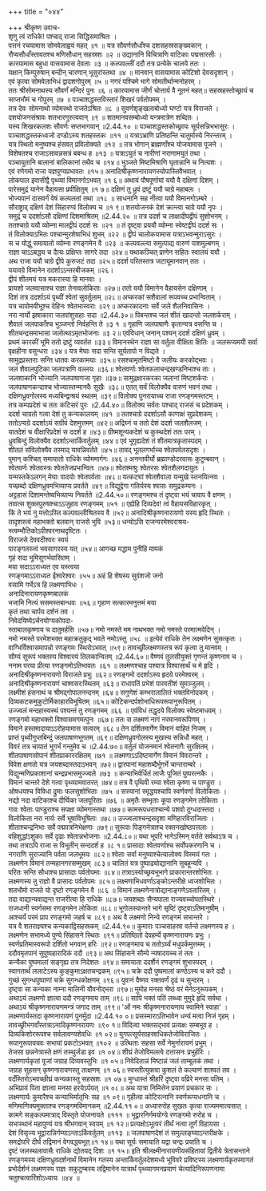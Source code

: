 +++
title = "०४४"

+++
श्रीकृष्ण उवाच-  
शृणु त्वं राधिके! पश्चाद् राजा सिद्धिसमाश्रितः ।  
पत्तनं रचयामास सोमवेलाह्वयं महत् ॥१ ॥
यत्र सौवर्णसौधाँश्च दशसहस्रसङ्ख्यकान् ।  
रौप्यसौधाँस्तावतश्च मणिसौधान् सहस्रशः ॥२ ॥
उद्यानानि विचित्राणि वाटिकाः पद्मसारसीः ।  
कारयामास बहुधा वासयामास देवताः ॥३ ॥
कल्पवल्लीं ददौ तत्र प्रत्येके चालये ततः ।  
यक्षान् किम्पुरुषान् बन्दीन् चारणान् भूसुरांस्तथा ॥४ ॥
मानवान् वासयामास कोटिशो देवसदृशान् ।  
एवं कृत्वा सोमवेलाभिधं द्वादशगोपुरम् ॥५ ॥
नगरं पश्चिमे भागे सोमतीर्थान्मनोहरम् ।  
ततः श्रीसोमनाथस्य सौवर्णं मन्दिरं पुनः ॥६ ॥
कारयामास जीर्णं चोत्तार्य वै नूतनं महत्॥
सहस्रहस्तोच्छ्रायं च साप्तभौमं च गोपुरम् ॥७ ॥
पञ्चाशद्धस्तविस्तारं शिखरं पर्वतोपमम् ।  
तत्र देवः सोमनाथो व्योमस्थो राजतेऽश्रितः ॥८ ॥
सुवर्णशृङ्खलाबोध्यो घण्टो यत्र विराजते ।  
दशयोजनसंश्रावः शतभारगुरुत्ववान् ॥९ ॥
शतमानवसम्बोध्यो यन्त्रमात्रेण शब्दितः ।  
यस्य शिखरकलशः सौवर्णः सप्तभागवान् ॥2.44.१० ॥
पञ्चाशद्धस्तकोच्छ्रायः सूर्यसन्निभभासुरः ।  
पञ्चाशद्धस्तकध्वजो दण्डोऽस्य शतहस्तकः ॥११ ॥
यत्राऽभ्राणि प्रतिष्ठन्ति चातुर्मास्ये निरन्तरम् ।  
यत्र स्थितो मनुष्यश्च हंसवत् प्रविलोक्यते ॥१२ ॥
तत्र भोगान् ब्राह्मणाँश्च योजयामास पूजने ।  
विशेषतश्च राजाऽसावन्नसत्रं बबन्ध ह ॥१३ ॥
यत्राऽयुतं च नारीणां नराणामयुतं तथा ।  
पञ्चायुतानि बालानां बालिकानां तथैव च ॥१४॥
भुञ्जते मिष्टमिश्राणि घृतान्नानि च नित्यशः ।  
एवं रणेगमो राजा यज्ञपुण्यप्रभावतः ॥१५॥
अनादिश्रीकृष्णनारायणस्योपास्तिवैभवात् ।  
लोकपाल इवासीद्वै पृथ्व्यां विमानगोऽभवत् ॥१ ६॥
अथायं पौषपूर्णायां ययौ वै दक्षिणां दिशम् ।  
पारेसमुद्रं यानेन वैहायसा प्रवीक्षितुम् ॥१ ७॥
दक्षिणं तु ध्रुवं द्रष्टुं ययौ चाग्रे महाबलः ।  
भोज्यपानं दासवर्गं वेषं कल्पलतां तथा ॥१८ ॥
साधनानि सह नीत्वा ययौ विमानगोऽम्बरे ।  
सौराष्ट्राद् दक्षिणं देशं सिंहारण्यं विलोक्य च ॥१ ९॥
शतयोजनकं देशं क्रान्त्वा चाग्रे ययौ नृपः ।  
समुद्रं च ददर्शाऽसौ दक्षिणां दिशमाश्रितम् ॥2.44.२० ॥
तत्र ददर्श च लाक्षादीपद्वीपं सुशोभनम् ।  
ततश्चाग्रे ययौ व्योम्ना मालद्वीपं ददर्श सः ॥२१ ॥
तं दृष्ट्वा प्रययौ व्योम्ना स्वेष्टद्वीपं ददर्श सः ।  
तं विलोक्याऽभितः पश्चान्मुरशेषाभिधं शुभम् ॥२२ ॥
द्वीपं चालोकयामास यत्राऽभवन्मुराऽसुरः ।  
स च योद्धुं समायातो व्योम्ना रणङ्गमेन वै ॥२३ ॥
कल्पवल्ल्या समुत्पाद्य वारुणं पाशमुल्बणम् ।  
राज्ञा चाऽऽबद्ध्य च दैत्यः प्रक्षिप्तः सागरे तदा ॥२४॥
यथाकञ्चित् प्राणेन सहितः स्वालयं ययौ ।  
अथ राजा ययौ चाग्रे द्वीपे कुरुजटं तदा ॥२५॥
ददर्श परितस्तत्र जटायूमानवान् ततः ।  
ययावग्रे विमानेन ददर्शाऽऽन्तरबीजकम् ॥२६।  
द्वीपं शीतमयं यत्र मकरास्या हि मानवाः ।  
प्रायशो जलवासाश्च राज्ञा तेनावलोकिताः ॥२७॥
ततो ययौ विमानेन वैहायसेन दक्षिणाम् ।  
दिशं तत्र ददर्शाऽयं पृथ्वीं श्वेतां सुवर्तुलाम् ॥२८॥
अप्करकां सशैवालां रूपवच्च प्रभान्विताम् ।  
यत्र चापोमयीभूश्च देहिनः श्वेतभास्वराः ॥२९॥
अप्करकादनाः सर्वे जले शैलनिवासिनः ।  
नरा नार्यो झषाकारा जलपांशुसहाः सदा ॥2.44.३०॥
पिबन्तश्च जलं शीतं खादन्तो जलशर्कराम् ।  
शैवालं जलपाकाँश्च भुञ्जन्तो निर्वहन्ति ते ॥३ १ ॥
गृहाणि जलपाषाणैः कृतान्यत्र वसन्ति च ।  
शीतचन्द्रसमाभासा जलोत्थाऽमृतभोजनाः ॥३ २॥
एवंविधान् जनान् पश्यन् ददर्श दक्षिणं ध्रुवम् ।  
प्रथमं कारकीं भूमि ततो द्रष्टुं व्यवर्तत ॥३३॥
विमानस्थेन राज्ञा सा वर्तुला वीक्षिता क्षितिः ॥
जलरूप्यमयी सर्वा वृक्षहीना वसुन्धरा ॥३४॥
यत्र मेघाः सदा सन्ति सूर्यतापो न विद्यते ।  
सामुद्रप्रस्तराः सन्ति धातवः करकामयाः ॥३५॥
रसश्चामृतमिष्टो वै जलीयः करकोद्भवः ।  
जलं शैवालपुटिका जलपत्राणि वल्लयः ॥३६॥
श्वेतवर्णाः श्वेतफलाचन्द्रखण्डनिभाश्च ताः ।  
जलशाकानि भोज्यानि जलपाषाणजा गृहाः ॥३७॥
सामुद्रक्षारकरका जलानां मिष्टशर्कराः ।  
जलपाषाणकन्दाश्च भोज्यास्तन्मानवैः सुखैः ॥३८॥
एतत् सर्वं विलोक्यैव वारुणं भवनं तथा ।  
दक्षिणध्रुवगोलस्य मध्यबिन्द्वाश्रयं स्थलम् ॥३९॥
विलोक्य पुनरायाच्च राजा रणङ्गमस्तटम् ।  
तत्र कम्पप्रदेशं च ततः कटिसरं पुरः ॥2.44.४०॥
विलोक्य सर्वतः पश्चाद् राजसं च प्रदेशकम् ।  
ददर्श चाग्रतो गत्वा देशं तु कन्यकालयम् ॥४१ ॥
ततश्चाग्रे ददर्शाऽसौ काणाक्षं सुप्रदेशकम् ।  
ततोऽप्यग्रे ददर्शाऽयं सग्रीवं देशमुत्तमम् ॥४२॥
अद्रिघ्नं च ततो देशं ददर्श जलशैलजम् ।  
यातदेशं च वीक्षारिप्रदेशं स ददर्श ह ॥४३॥
ग्रीष्मशून्यकदेशं च कुस्थदेशं ततः परम् ।  
ध्रुवबिन्दुं विलोक्यैव ददर्शाऽन्तार्किवर्तुलम् ॥४४॥
एवं भूगृह्यदेशं तं शीतमात्रकृतास्पदम् ।  
शीतलं संविलोक्यैव तस्माद् यावन्निवर्तते ॥४५॥
तावद् भूतलगर्भाच्च श्वेतपर्वतसदृशः ।  
पुमान् कश्चित् समायातो राधिके व्योममार्गगः ॥४६॥
अनन्तवीर्यो ब्रह्माण्डोदरवासः कुटुम्बवान् ।  
श्वेतवर्णः श्वेतवस्त्रः श्वेततेजप्रभान्वितः ॥४७॥
श्वेतश्मश्रुः श्वेतरसः श्वेतशैलगदायुतः ।  
यन्मस्तकेऽलगन् मेघाः पादयोः श्वेतपर्वताः ॥४८॥
यत्कट्यां श्वेतशैवाला यन्मुखे स्तनयित्नवः ।  
यच्छब्दो दक्षिणध्रुवमभिव्याप्य प्रवर्तते ॥४९॥
विद्युद्वेगा गतिर्यस्य श्वासः समुद्रकम्पनः ।  
अट्टहासं दिशामन्तेष्वभिव्याप्य निवर्तते ॥2.44.५०॥
रणङ्गमश्च तं दृष्ट्वा भयं चावाप वै क्षणम् ।  
तावत्स शुक्लपुरुषश्चाऽऽजुहाव रणङ्गमम् ॥५१ ॥
एह्येहि दिव्यदेव! त्वं वैहायसविहारकृत् ।  
किं ते भयं नु मत्तोऽस्ति कल्पवल्लीश्रितस्य वै ॥५२॥
अनादिश्रीकृष्णनारायणो यस्य हृदि स्थितः ।  
तादृशस्त्वं महाभक्तो बलवान् राजसे भुवि ॥५३॥
धन्योऽसि राजन्परमेश्वराश्रय-  
स्त्वम्भौतिकोऽपीश्वरनाथदृष्टितः ।  
विराजसे देववदीश्वरः स्वयं  
पारङ्गतस्त्वं भवसागरस्य यत् ॥५४॥
आगच्छ मद्धाम पुनीहि मामकं  
गृहं सदा भूमिसुगर्भवासितम् ।  
मया सदाऽऽराध्यत एव यस्त्वया  
रणङ्गमाऽऽराध्यत ईश्वरेश्वरः ॥५५॥
अहं हि शेषस्य सुवंशजो जनो  
वसामि गर्भेऽत्र हि लक्ष्मणाभिधः ।  
अनादिनारायणकृष्णबालकं  
भजामि नित्यं ससमस्तबान्धवः ॥५६॥
गृहाण सत्कारमनुत्तमं मया  
कृतं तथा चार्पय दर्शनं तव ।  
निवेदयिष्येऽर्चनयोग्यकोपदा-  
स्ताबालकृष्णाय च दातुमर्हसि ॥५७॥
नमो नमस्ते मम नाथभक्त नमो नमस्ते परमात्मवेदिन् ।  
नमो नमस्ते परमेशभक्त महाक्रतुकृद् भवते नमोऽस्तु ॥५८ ॥
इत्येवं राधिके तेन लक्ष्मणेन सुसत्कृतः ।  
वाग्भिर्विश्वासमापन्नो रणङ्गमः स्थिरोऽभवत् ॥५९॥
तावच्छ्रीलक्ष्मणस्तत्र रूपं कृत्वा तु मानवम् ।  
सौम्यं सुरूपं भक्तस्य विश्वास्यं तिलकान्वितम् ॥2.44.६०॥
वैष्णवं तुलसीयुक्तं गृणन्तं कृष्णनाम च ।  
ननाम परया प्रीत्या रणङ्गमोऽतिभावतः ॥६१ ॥
लक्ष्मणश्चाह पश्यात्र विश्वासार्थं च मे हृदि ।  
अनादिश्रीकृष्णनारायणो विराजते प्रभुः ॥६२॥
रणङ्गमो ददर्शाऽस्य हृदये परमेश्वरम् ।  
अनादिश्रीकृष्णनारायणं चाश्वसरःस्थितम् ॥६३॥
राधापतिं प्रभेशं पारवतीशं सुमञ्जुलम् ।  
लक्ष्मीशं हंसनाथं च श्रीमद्गोपालनन्दनम् ॥६४॥
सगुणेशं कम्भरालालितं भक्तविनोदकम् ।  
दिव्यकटकमुकुटोर्मिकाहारविभूषितम् ॥६५॥
कोटिकन्दर्पशोभाधिरूपरूपानुरूपितम् ।  
उज्ज्वलं मन्दहास्यस्थं पश्यन्तं तु रणङ्गमम् ॥६६ ॥
एवंविधं तद्धृदये विलोक्य स्वेष्टमाधवम् ।  
रणङ्गमो महाभक्तो विश्वासमगमत्पुनः ॥६७॥
ततः स लक्ष्मणं नागं नरमानवरूपिणम् ।  
विमाने हस्तमादायाऽऽरोहयामास सत्वरम् ॥६८॥
तेन दर्शितमार्गेण विमानं वाहितं निजम् ।  
प्राप्तं पृथ्वीगुप्तबिन्दुं जलपाषाणभूगतम् ॥६९॥
दक्षिणध्रुवगोलस्य मुखस्य सन्निधौ महत् ।  
विवरं तत्र चायातं भूगर्भं गन्तुमेव च ॥2.44.७०॥
वर्तुलं योजनमानं श्वेतनागैः सुरक्षितम् ।  
शीतपाषाणसोपानं शीतप्राकाररक्षितम् ॥७१ ॥
लक्ष्मणाऽऽदिष्टमार्गेण विमानं विवरान्तरे ।  
विवेश क्षणतो यत्र जयशब्दास्तदाऽभवन् ॥७२॥
द्वारपानां महाशब्दैर्भूगर्भे चान्तराम्बरे ।  
विद्युन्मणिप्रकाशानां चन्द्रप्रभासमुज्ज्वले ॥७३ ॥
कन्याभिर्वर्धितं लाजैः पूजितं पुष्परत्नकैः ।  
विमानं चान्तरे देशे गत्वा पृथ्व्यामवातरत् ॥७४॥
तत्र वै पृथिवी रम्या श्वेता कृष्णा च पाण्डुरा ।  
ओषधयश्च विविधा द्रुमाः फलसुशोभिताः ॥७५ ॥
सस्यानां स्मृद्धयश्चापि स्वर्णवर्णा विलोकिताः ।  
नद्यो नदा वाटिकाश्च दीर्घिका जलपूरिताः ॥७६ ॥
अमृतैः सम्भृताः कूपा रणङ्गमेन लोकिताः ।  
गावः श्वेताः पाण्डुराश्च सपक्षा व्योमगास्तथा ॥७७॥
कामरूपधराश्चान्ये पशवो दुग्धदास्तदा ।  
विलोकिता नरा नार्यः सर्वे भूषाविभूषिताः ॥७८॥
उज्ज्वलाश्चन्द्रसदृशा मणिहारविराजिताः ।  
शीताश्चन्द्रनिभाः सर्वे पद्मपत्रनिभेक्षणाः ॥७९॥
सुरूपाः पिङ्गनेत्राश्च रक्तनखोष्ठपत्तलाः ।  
वहिशुद्धांऽशुकाः सर्वे दृढाः श्वेतान्नभोजनाः ॥2.44.८०॥
यथा भूपरि भागेऽस्मिन् वर्तते सर्वथाऽत्र च ।  
तथा तत्राऽपि राजा स विभूतीन् सन्ददर्श ह ॥८ १॥
प्रासादाः श्वेतवर्णाश्च सर्वोपकरणानि च ।  
नगराणि सुराज्यानि पर्वता जलभूमयः ॥८२॥
श्वेताः सर्वा मनुष्याश्चेत्यालोक्य विस्मयं गतः ।  
लक्ष्मणेन विमानं तन्महानगरसम्मुखम् ॥८३॥
चालितं यत्र पुष्पाढ्योद्यानानि सुबहून्यपि ।  
परितः सन्ति सौधाश्च प्रासादाः पर्वतोपमाः ॥८४॥
तत्राऽस्योच्छ्रयभूभागे प्राकारान्तरशोभितः ।  
लक्ष्मणस्य तु राज्ञो वै प्रासादः पर्वतोपमः ॥८५॥
लक्ष्मणाभिधवर्णाऽङ्कोऽन्तरीक्षे ध्वजशोभितः ।  
शतभौमो राजते यो दृष्टो रणङ्गमेन वै ॥८६ ॥
विमानं लक्ष्मणेनात्रोद्यानाङ्गणेऽवतारितम् ।  
तदा वाद्यान्यवाद्यन्त राजरीत्या हि राधिके ॥८७॥
जयशब्दाः सैन्यपाला राज्यवच्चोपतस्थिरे ।  
राजधानी स्वर्गसमा रणङ्गमेन लोकिता ॥८८॥
भूगोलस्यान्तरे भागे सृष्टिं दृष्ट्वाऽतिमानुषीम् ।  
आश्चर्यं परमं प्राप रणङ्गमो जहर्ष च ॥८९॥
अथ वै लक्ष्मणो निन्ये रणङ्गमं सभान्तरे ।  
यत्र वै शतराज्ञ्यश्च कन्यकाद्विसहस्रकम् ॥2.44.९०॥
कुमाराः पञ्चसाहस्रा वर्तन्ते लक्ष्मणस्य ह ।  
लक्ष्मणेन सभामध्ये पुण्ये सिंहासने स्थितः ॥९१॥
प्रतिष्ठितो देवहर्म्ये कृष्णनारायणः प्रभुः ।  
स्वर्णप्रतिमास्वरूपो दर्शितो भगवान् हरिः ॥९२॥
रणङ्गमाय च ततोऽर्घ्यं मधुपर्कमुत्तमम् ।  
ददौवमृतपानं सुपुष्पहारादिकं ददौ ॥९३॥
अथ सिंहासने सौम्ये न्यषादयच्च तं ततः ।  
कन्यैका पुष्पमालां सङ्गृह्य तत्र निदेशतः ॥९४॥
समायाता ददर्शैनं रणङ्गमं शुभास्पदम् ।  
स्वागतार्थं ललाटेऽस्य कुङ्कुमाऽक्षतचन्द्रकम् ॥९५॥
चक्रे ददौ पुष्पमालां कण्ठेऽस्य च करे ददौ ।  
गुच्छं सुगन्धपुष्पाणां चक्रे सुगन्धकोक्षणम् ॥९६॥
युवानं वैष्णव रक्तवर्णं दृढं च सुन्दरम् ।  
दृष्ट्वा सा कन्यका नाम्ना मालिनी यौवनोद्भरा ॥९७॥
मुमोह मनसा श्रेष्ठं वरं मेनेऽनुरूपकम् ।  
अथाऽयं लक्ष्मणो ज्ञात्वा ददौ रणङ्गमाय ताम् ॥९८॥
सापि भक्तं पतिं लब्ध्वा मुमुदे हृदि सर्वथा ।  
अथाऽयं श्रीकृष्णनारायणमन्त्रं जगाद ताम् ॥९९॥
'ओं नमः श्रीकृष्णनारायणाय स्वामिने स्वाहा' ।  
लक्ष्मणार्यस्तदा कृष्णनारायणं पुनर्मुदा ॥2.44.१० ०॥
प्रसस्माराऽतिभावेन धन्यं मत्वा निजं गृहम् ।  
तावच्छ्रीभगवाँस्तत्राऽनादिकृष्णनरायणः ॥९० १॥
विदित्वा भक्तसद्भावं प्रत्यक्षः सम्बभूव ह ।  
दिव्यकिशोररूपश्च सर्वलावण्यशेवधिः ॥१ ०२॥
युगपत्सूर्यसाहस्राधिकतेजोविराजितः ।  
रूपानुरूपावयवः सभायां प्रकटोऽभवत् ॥१०२ ॥
उत्थिताः सहसा सर्वे नेमुर्नारायणं प्रभुम् ।  
तेजसा छन्ननेत्रास्ते क्षणं तस्थुर्जडा इव ॥१ ०४॥
शीघ्रं तेजोविमलत्वे दत्तासनः प्रभुर्हरिः ।  
लक्ष्मणार्यकृतां पूजां जग्राह दिव्यवस्तुभिः ॥१ ०५॥
निवेदितान्नं मिष्टान्नं जलं ताम्बूलकं तथा ।  
जग्राह सुहसन् कृष्णनारायणस्तु तत्क्षणम् ॥१ ०६॥
स्वस्तीत्युक्त्वा कुशलं ते कल्याणं शाश्वतं तव ।  
वदँस्तिरोऽभवच्छीघ्रं कन्यकास्तु सहस्रशः ॥१ ०७॥
मुग्धास्तं श्रीहरिं दृष्ट्वा वव्रिरे मनसा पतिम् ।  
अभिप्रायं पिता ज्ञात्वा मनसा हरयेऽर्पयत् ॥१ ०८॥
अथ यात्रा निमित्तेन प्रयाणं प्रचकार सः ।  
लक्ष्मणार्यः कुमारैश्च कन्याभिर्मातृभिः सह ॥१ ०९॥
गृहीत्वा कोटिरत्नानि स्वर्णरूप्यधनानि च ।  
मणिमाणिक्यमुक्ताश्च रणङ्गमविमानकम् ॥2.44.११ ०॥
अध्यारुरोह सुखतः कृत्वा राज्यममात्यसात् ।  
कामगे सङ्कल्पमात्राद् विस्तृते योजनायते ॥१११ ॥
भूद्वारनिर्गमयोग्ये रणङ्गमो रुरोह च ।  
सभास्थानं महापुण्यं यत्र श्रीभगवान् स्वयम् ॥१ १२॥
प्रत्यक्षोऽभूत्परं तीर्थं नत्वा तूर्णं विहायसा ।  
देशं विसृज्य भूद्वारान्निर्गम्याऽन्ताऽर्किवर्तुलम् ॥११३ ॥
जलपाषाणदेशं तं समुल्लङ्घ्याऽन्तरीक्षके ।  
समद्रोपरि दीर्घं तद्विमानं वेगवद्ध्यभूत्॥१ १४॥
यथा सूर्यः समायाति यद्वा चन्द्रः प्रयाति च ।  
दृष्टं जलस्थलावासैः राधिके द्योतयद् दिशः ॥१ १५॥
इति श्रीलक्ष्मीनारायणीयसंहितायां द्वितीये त्रेतासन्ताने रणङ्गमस्य दक्षिणध्रुवदर्शनार्थं विमानेन गतस्य अन्तार्किवर्तुलदेशमध्ये भूविवरे प्रविष्टस्य लक्ष्मणार्यकृतस्वागतं प्रभोर्दर्शनं लक्ष्मणस्य राज्ञः सकुटुम्बस्य तद्विमानेन यात्रार्थं पृथ्व्यागमनप्रयाणं चेत्यादिनिरूपणनामा चतुश्चत्वारिंशोऽध्यायः ॥४४ ॥
    

